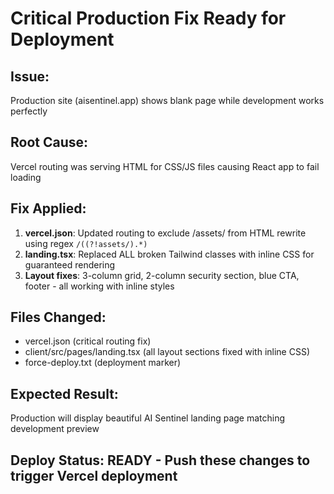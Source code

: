 # Critical Production Fix Ready for Deployment

## Issue: 
Production site (aisentinel.app) shows blank page while development works perfectly

## Root Cause:
Vercel routing was serving HTML for CSS/JS files causing React app to fail loading

## Fix Applied:
1. **vercel.json**: Updated routing to exclude /assets/ from HTML rewrite using regex `/((?!assets/).*)`
2. **landing.tsx**: Replaced ALL broken Tailwind classes with inline CSS for guaranteed rendering
3. **Layout fixes**: 3-column grid, 2-column security section, blue CTA, footer - all working with inline styles

## Files Changed:
- vercel.json (critical routing fix)
- client/src/pages/landing.tsx (all layout sections fixed with inline CSS)
- force-deploy.txt (deployment marker)

## Expected Result:
Production will display beautiful AI Sentinel landing page matching development preview

## Deploy Status: READY - Push these changes to trigger Vercel deployment